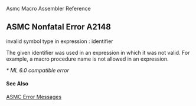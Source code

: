 Asmc Macro Assembler Reference

## ASMC Nonfatal Error A2148

invalid symbol type in expression : identifier

The given identifier was used in an expression in which it was not valid. For example, a macro procedure name is not allowed in an expression.

_* ML 6.0 compatible error_

#### See Also

[ASMC Error Messages](readme.md)
